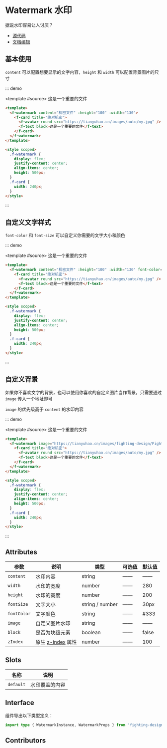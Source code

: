 # Watermark 水印

据说水印容易让人讨厌？

- [源代码](https://github.com/FightingDesign/fighting-design/tree/master/packages/fighting-design/watermark)
- [文档编辑](https://github.com/FightingDesign/fighting-design/blob/master/docs/docs/components/watermark.md)

## 基本使用

`content` 可以配置想要显示的文字内容，`height` 和 `width` 可以配置背景图片的尺寸

::: demo

<template #source>
<f-watermark content="机密文件" :height="100" :width="130">
<f-card title="绝对机密">
<f-avatar round src="https://tianyuhao.cn/images/auto/my.jpg" />
<f-text block>这是一个重要的文件</f-text>
</f-card>
</f-watermark>
</template>

```html
<template>
  <f-watermark content="机密文件" :height="100" :width="130">
    <f-card title="绝对机密">
      <f-avatar round src="https://tianyuhao.cn/images/auto/my.jpg" />
      <f-text block>这是一个重要的文件</f-text>
    </f-card>
  </f-watermark>
</template>

<style scoped>
  .f-watermark {
    display: flex;
    justify-content: center;
    align-items: center;
    height: 500px;
  }
  .f-card {
    width: 240px;
  }
</style>
```

:::

## 自定义文字样式

`font-color` 和 `font-size` 可以自定义你需要的文字大小和颜色

::: demo

<template #source>
<f-watermark content="机密文件" :height="100" :width="130" font-color="red" font-size="16px">
<f-card title="绝对机密">
<f-avatar round src="https://tianyuhao.cn/images/auto/my.jpg" />
<f-text block>这是一个重要的文件</f-text>
</f-card>
</f-watermark>
</template>

```html
<template>
  <f-watermark content="机密文件" :height="100" :width="130" font-color="red" font-size="16px">
    <f-card title="绝对机密">
      <f-avatar round src="https://tianyuhao.cn/images/auto/my.jpg" />
      <f-text block>这是一个重要的文件</f-text>
    </f-card>
  </f-watermark>
</template>

<style scoped>
  .f-watermark {
    display: flex;
    justify-content: center;
    align-items: center;
    height: 500px;
  }
  .f-card {
    width: 240px;
  }
</style>
```

:::

## 自定义背景

如果你不喜欢文字的背景，也可以使用你喜欢的自定义图片当作背景，只需要通过 `image` 传入一个地址即可

`image` 的优先级高于 `content` 的水印内容

::: demo

<template #source>
<f-watermark image="https://tianyuhao.cn/images/fighting-design/FightingDesign.svg">
<f-card title="绝对机密">
<f-avatar round src="https://tianyuhao.cn/images/auto/my.jpg" />
<f-text block>这是一个重要的文件</f-text>
</f-card>
</f-watermark>
</template>

```html
<template>
  <f-watermark image="https://tianyuhao.cn/images/fighting-design/FightingDesign.svg">
    <f-card title="绝对机密">
      <f-avatar round src="https://tianyuhao.cn/images/auto/my.jpg" />
      <f-text block>这是一个重要的文件</f-text>
    </f-card>
  </f-watermark>
</template>

<style scoped>
  .f-watermark {
    display: flex;
    justify-content: center;
    align-items: center;
    height: 500px;
  }
  .f-card {
    width: 240px;
  }
</style>
```

:::

## Attributes

| 参数        | 说明                                                                          | 类型            | 可选值 | 默认值 |
| ----------- | ----------------------------------------------------------------------------- | --------------- | ------ | ------ |
| `content`   | 水印内容                                                                      | string          | ——     | ——     |
| `width`     | 水印的宽度                                                                    | number          | ——     | 280    |
| `height`    | 水印的高度                                                                    | number          | ——     | 200    |
| `fontSize`  | 文字大小                                                                      | string / number | ——     | 30px   |
| `fontColor` | 文字颜色                                                                      | string          | ——     | #333   |
| `image`     | 自定义图片水印                                                                | string          | ——     | ——     |
| `block`     | 是否为块级元素                                                                | boolean         | ——     | false  |
| `zIndex`    | 原生 [z-index](https://developer.mozilla.org/zh-CN/docs/Web/CSS/z-index) 属性 | number          | ——     | 100    |

## Slots

| 名称      | 说明           |
| --------- | -------------- |
| `default` | 水印覆盖的内容 |

## Interface

组件导出以下类型定义：

```ts
import type { WatermarkInstance, WatermarkProps } from 'fighting-design'
```

## Contributors

<a href="https://github.com/Tyh2001" target="_blank">
  <f-avatar round src="https://avatars.githubusercontent.com/u/73180970?v=4" />
</a>

<style scoped>
  .f-watermark {
    display: flex;
    justify-content: center;
    align-items: center;
    height: 500px;
  }
  .f-card {
    width: 240px;
  }
</style>
